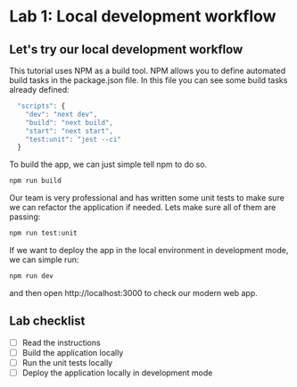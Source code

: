 # Lab 1: Local development workflow

## Let's try our local development workflow

This tutorial uses NPM as a build tool. NPM allows you to define automated build tasks in the package.json file. In this file you can see some build tasks already defined:

```javascript
  "scripts": {
    "dev": "next dev",
    "build": "next build",
    "start": "next start",
    "test:unit": "jest --ci"
  }
```

To build the app, we can just simple tell npm to do so.

```sh
npm run build
```

Our team is very professional and has written some unit tests to make sure we can refactor the application if needed. Lets make sure all of them are passing:

```sh
npm run test:unit
```

If we want to deploy the app in the local environment in development mode, we can simple run:

```sh
npm run dev
```

and then open http://localhost:3000 to check our modern web app.

## Lab checklist

- [ ] Read the instructions
- [ ] Build the application locally
- [ ] Run the unit tests locally
- [ ] Deploy the application locally in development mode
